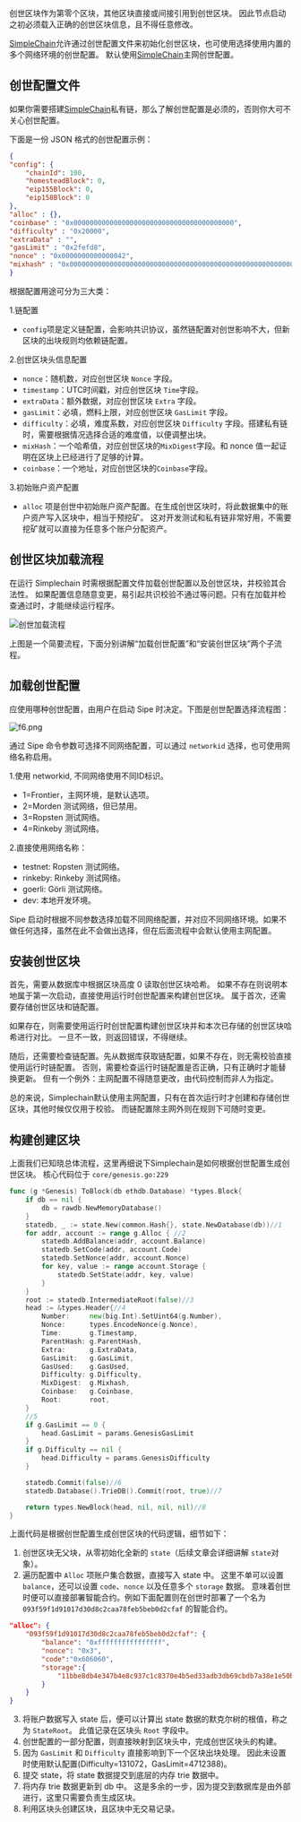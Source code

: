 创世区块作为第零个区块，其他区块直接或间接引用到创世区块。
因此节点启动之初必须载入正确的创世区块信息，且不得任意修改。

[SimpleChain](https://www.simplechain.com/)允许通过创世配置文件来初始化创世区块，也可使用选择使用内置的多个网络环境的创世配置。
默认使用[SimpleChain](https://www.simplechain.com/)主网创世配置。

## 创世配置文件

如果你需要搭建[SimpleChain](https://www.simplechain.com/)私有链，那么了解创世配置是必须的，否则你大可不关心创世配置。

下面是一份 JSON 格式的创世配置示例：

```json    
{
"config": {
    "chainId": 100, 
    "homesteadBlock": 0, 
    "eip155Block": 0, 
    "eip158Block": 0
},
"alloc" : {},
"coinbase" : "0x0000000000000000000000000000000000000000",
"difficulty" : "0x20000",
"extraData" : "",
"gasLimit" : "0x2fefd8",
"nonce" : "0x0000000000000042",
"mixhash" : "0x0000000000000000000000000000000000000000000000000000000000000000", "parentHash" : "0x0000000000000000000000000000000000000000000000000000000000000000", "timestamp" : "0x00"
}
```

根据配置用途可分为三大类：

1.链配置

+ `config`项是定义链配置，会影响共识协议，虽然链配置对创世影响不大，但新区块的出块规则均依赖链配置。

2.创世区块头信息配置  

+ `nonce`：随机数，对应创世区块 `Nonce` 字段。
+ `timestamp`：UTC时间戳，对应创世区块 `Time`字段。
+ `extraData`：额外数据，对应创世区块 `Extra` 字段。
+ `gasLimit`：必填，燃料上限，对应创世区块 `GasLimit` 字段。
+ `difficulty`：必填，难度系数，对应创世区块 `Difficulty` 字段。搭建私有链时，需要根据情况选择合适的难度值，以便调整出块。
+ `mixHash`：一个哈希值，对应创世区块的`MixDigest`字段。和 nonce 值一起证明在区块上已经进行了足够的计算。
+ `coinbase`：一个地址，对应创世区块的`Coinbase`字段。

3.初始账户资产配置

+ `alloc` 项是创世中初始账户资产配置。在生成创世区块时，将此数据集中的账户资产写入区块中，相当于预挖矿。
这对开发测试和私有链非常好用，不需要挖矿就可以直接为任意多个账户分配资产。

## 创世区块加载流程

在运行 Simplechain 时需根据配置文件加载创世配置以及创世区块，并校验其合法性。
如果配置信息随意变更，易引起共识校验不通过等问题。只有在加载并检查通过时，才能继续运行程序。

![创世加载流程](1.png)

上图是一个简要流程，下面分别讲解“加载创世配置”和“安装创世区块”两个子流程。

## 加载创世配置

应使用哪种创世配置，由用户在启动 Sipe 时决定。下图是创世配置选择流程图：

![f6.png](2.png)

通过 Sipe 命令参数可选择不同网络配置，可以通过 `networkid` 选择，也可使用网络名称启用。

1.使用 networkid, 不同网络使用不同ID标识。

-  1=Frontier，主网环境，是默认选项。
-  2=Morden 测试网络，但已禁用。
-  3=Ropsten 测试网络。
-  4=Rinkeby 测试网络。

2.直接使用网络名称：

-  testnet: Ropsten 测试网络。
-  rinkeby: Rinkeby 测试网络。
-  goerli: Görli 测试网络。
-  dev: 本地开发环境。

Sipe 启动时根据不同参数选择加载不同网络配置，并对应不同网络环境。如果不做任何选择，虽然在此不会做出选择，但在后面流程中会默认使用主网配置。

## 安装创世区块

首先，需要从数据库中根据区块高度 0 读取创世区块哈希。
如果不存在则说明本地属于第一次启动，直接使用运行时创世配置来构建创世区块。
属于首次，还需要存储创世区块和链配置。

如果存在，则需要使用运行时创世配置构建创世区块并和本次已存储的创世区块哈希进行对比。
一旦不一致，则返回错误，不得继续。

随后，还需要检查链配置。先从数据库获取链配置，如果不存在，则无需校验直接使用运行时链配置。
否则，需要检查运行时链配置是否正确，只有正确时才能替换更新。
但有一个例外：主网配置不得随意更改，由代码控制而非人为指定。

总的来说，Simplechain默认使用主网配置，只有在首次运行时才创建和存储创世区块，其他时候仅仅用于校验。
而链配置除主网外则在规则下可随时变更。

## 构建创建区块

上面我们已知晓总体流程，这里再细说下Simplechain是如何根据创世配置生成创世区块。
核心代码位于 `core/genesis.go:229`

```go
func (g *Genesis) ToBlock(db ethdb.Database) *types.Block{
    if db == nil {
        db = rawdb.NewMemoryDatabase()
    }
    statedb, _ := state.New(common.Hash{}, state.NewDatabase(db))//1
    for addr, account := range g.Alloc { //2
        statedb.AddBalance(addr, account.Balance)
        statedb.SetCode(addr, account.Code)
        statedb.SetNonce(addr, account.Nonce)
        for key, value := range account.Storage {
            statedb.SetState(addr, key, value)
        }
    }
    root := statedb.IntermediateRoot(false)//3
    head := &types.Header{//4
        Number:     new(big.Int).SetUint64(g.Number),
        Nonce:      types.EncodeNonce(g.Nonce),
        Time:       g.Timestamp,
        ParentHash: g.ParentHash,
        Extra:      g.ExtraData,
        GasLimit:   g.GasLimit,
        GasUsed:    g.GasUsed,
        Difficulty: g.Difficulty,
        MixDigest:  g.Mixhash,
        Coinbase:   g.Coinbase,
        Root:       root,
    }
    //5
    if g.GasLimit == 0 {
        head.GasLimit = params.GenesisGasLimit
    }
    if g.Difficulty == nil {
        head.Difficulty = params.GenesisDifficulty
    }

    statedb.Commit(false)//6
    statedb.Database().TrieDB().Commit(root, true)//7

    return types.NewBlock(head, nil, nil, nil)//8
}
```

上面代码是根据创世配置生成创世区块的代码逻辑，细节如下：

1. 创世区块无父块，从零初始化全新的 `state`（后续文章会详细讲解 `state`对象）。
2. 遍历配置中 `Alloc` 项账户集合数据，直接写入 state 中。
    这里不单可以设置 `balance`，还可以设置 `code`、`nonce` 以及任意多个 `storage` 数据。
    意味着创世时便可以直接部署智能合约。例如下面配置则在创世时部署了一个名为`093f59f1d91017d30d8c2caa78feb5beb0d2cfaf` 的智能合约。

```json
"alloc": {
    "093f59f1d91017d30d8c2caa78feb5beb0d2cfaf": {
        "balance": "0xffffffffffffffff",
        "nonce": "0x3",
        "code":"0x606060",
        "storage":{
            "11bbe8db4e347b4e8c937c1c8370e4b5ed33adb3db69cbdb7a38e1e50b1b82fa":"1234ff"
        }
    }
}
```

3. 将账户数据写入 state 后，便可以计算出 state 数据的默克尔树的根值，称之为 `StateRoot`。
    此值记录在区块头 `Root` 字段中。
4. 创世配置的一部分配置，则直接映射到区块头中，完成创世区块头的构建。
5. 因为 `GasLimit` 和 `Difficulty` 直接影响到下一个区块出块处理。
    因此未设置时使用默认配置(Difficulty=131072，GasLimit=4712388)。
6. 提交 state，将 state 数据提交到底层的内存 trie 数据中。
7. 将内存 trie 数据更新到 db 中。
这是多余的一步，因为提交到数据库是由外部进行，这里只需要负责生成区块。
8. 利用区块头创建区块，且区块中无交易记录。




